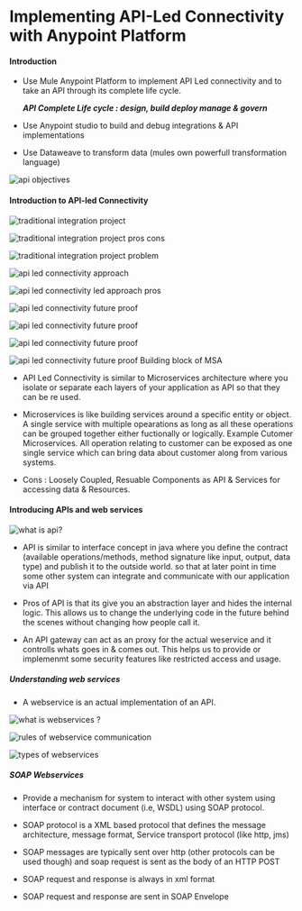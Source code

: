 # Implementing API-Led Connectivity with Anypoint Platform #

#### Introduction ####

* Use Mule Anypoint Platform to implement API Led connectivity and to take an API through its complete life cycle.

     ***API Complete Life cycle : design, build deploy manage & govern***

* Use Anypoint studio to build and debug integrations & API implementations 

* Use Dataweave to transform data (mules own powerfull transformation language)

![api objectives](https://user-images.githubusercontent.com/4846462/27419724-560c5c5a-571a-11e7-9581-343f58d96a3f.JPG)


#### Introduction to API-led Connectivity ####

![traditional integration project](https://user-images.githubusercontent.com/4846462/27420610-90881d16-571e-11e7-8741-7ef620aee595.JPG)


![traditional integration project pros cons](https://user-images.githubusercontent.com/4846462/27420671-e63f9c7a-571e-11e7-9d7c-73e8285b24d8.JPG)


![traditional integration project problem](https://user-images.githubusercontent.com/4846462/27420731-2bf02398-571f-11e7-84d7-26bb66b3276e.JPG)


![api led connectivity approach](https://user-images.githubusercontent.com/4846462/27420780-640a0406-571f-11e7-8adb-4c84c75f4957.JPG)


![api led connectivity led approach pros](https://user-images.githubusercontent.com/4846462/27420833-95d21398-571f-11e7-8007-9a71d728ccd9.JPG)


![api led connectivity future proof](https://user-images.githubusercontent.com/4846462/27420969-350c0a68-5720-11e7-87a4-7164a7e73a49.JPG)


![api led connectivity future proof](https://user-images.githubusercontent.com/4846462/27421026-6c6a401a-5720-11e7-9d1d-ba0310e5daea.JPG)


![api led connectivity future proof](https://user-images.githubusercontent.com/4846462/27421125-ea2f58c8-5720-11e7-8085-03ed04296000.JPG)


![api led connectivity future proof Building block of MSA](https://user-images.githubusercontent.com/4846462/27421153-1694bda4-5721-11e7-844c-66efebc1370d.JPG)


* API Led Connectivity is similar to Microservices architecture where you isolate or separate each layers of your application as API so that they can be re used.

* Microservices is like building services around a specific entity or object. A single service with multiple opearations as long as all these operations can be grouped together either fuctionally or logically. Example Cutomer Microservices. All operation relating to customer can be exposed as one single service which can bring data about customer along from various systems. 

* Cons : Loosely Coupled, Resuable Components as API & Services for accessing data & Resources.

#### Introducing APIs and web services ####

![what is api?](https://user-images.githubusercontent.com/4846462/27421270-97baa3b2-5721-11e7-9fbe-2aa82aff6357.JPG)

* API is similar to interface concept in java where you define the contract (available operations/methods, method signature like input, output, data type) and publish it to the outside world. so that at later point in time some other system can integrate and communicate with our application via API

* Pros of API is that its give you an abstraction layer and hides the internal logic. This allows us to change the underlying code in the future behind the scenes without changing how people call it.

* An API gateway can act as an proxy for the actual weservice and it controlls whats goes in & comes out. This helps us to provide or implemenmt some security features like restricted access and usage. 

##### Understanding web services #####


* A webservice is an actual implementation of an API.

![what is webservices ?](https://user-images.githubusercontent.com/4846462/27422212-3e4c16fe-5725-11e7-9a42-6a840e648175.JPG)

![rules of webservice communication](https://user-images.githubusercontent.com/4846462/27422308-8d85049c-5725-11e7-9ef9-961b902572d4.JPG)

![types of webservices](https://user-images.githubusercontent.com/4846462/27422400-ede596ee-5725-11e7-8753-28eb997d3452.JPG)


##### SOAP Webservices #####

* Provide a mechanism for system to interact with other system using interface or contract document (i.e, WSDL) using SOAP protocol.

* SOAP protocol is a XML based protocol that defines the message architecture, message format, Service transport protocol (like http, jms)

* SOAP messages are typically sent over http (other protocols can be used though) and soap request is sent as the body of an HTTP POST

* SOAP request and response is always in xml format 

* SOAP request and response are sent in SOAP Envelope
